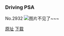 ### Driving PSA
No.2932
![图片不见了~~~](https://imgs.xkcd.com/comics/driving_psa.png)

[原址](https://xkcd.com//2932) [下载](https://imgs.xkcd.com/comics/driving_psa.png)

